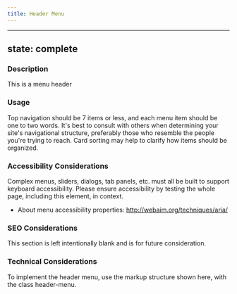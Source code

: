 ```yaml
---
title: Header Menu
---
```


---
state: complete
---

### Description
This is a menu header

### Usage
Top navigation should be 7 items or less, and each menu item should be one to two words. It's best to consult with others when determining your site's navigational structure, preferably those who resemble the people you're trying to reach. Card sorting may help to clarify how items should be organized.

### Accessibility Considerations
Complex menus, sliders, dialogs, tab panels, etc. must all be built to support keyboard accessibility. Please ensure accessibility by testing the whole page, including this element, in context.

* About menu accessibility properties: http://webaim.org/techniques/aria/

### SEO Considerations
This section is left intentionally blank and is for future consideration.

### Technical Considerations
To implement the header menu, use the markup structure shown here, with the class header-menu.
